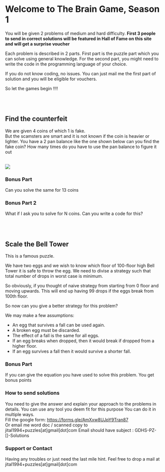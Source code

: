 # Welcome to The Brain Game, Season 1

You will be given 2 problems of medium and hard difficulty. 
**First 3 people to send in correct solutions will be featured in Hall of Fame on this site and will get a surprise voucher**

Each problem is described in 2 parts. First part is the puzzle part which you can solve using general knowledge.
For the second part, you might need to write the code in the programming language of your choice.  

If you do not know coding, no issues. You can just mail me the first part of solution and you will be eligible for vouchers.

So let the games begin !!!! 

<br /> <br /> 

## Find the counterfeit 
We are given 4 coins of which 1 is fake. <br>
But the scamsters are smart and it is not known if the coin is heavier or lighter. You have a 2 pan balance like the one shown below can you find the fake coin?
How many times do you have to use the pan balance to figure it out

<br />
<img src="https://assets.telegraphindia.com/telegraph/c33930ea-b58d-4cb3-ba31-13adbec14f26.jpg">
<br />

   


### Bonus Part
Can you solve the same for 13 coins 

### Bonus Part 2
What if I ask you to solve for N coins. Can you write a code for this?


<br /> <br /> 

## Scale the Bell Tower
This is a famous puzzle. 

We have two eggs and we wish to know which floor of 100-floor high Bell Tower it is safe to throw the egg.
We need to divise a strategy such that total number of drops in worst case is minimum. 

So obviously, if you thought of naive strategy from starting from 0 floor and moving upwards.
This will end up having 99 drops if the eggs break from 100th floor.  

So now can you give a better strategy for this problem?

We may make a few assumptions:
- An egg that survives a fall can be used again.
- A broken egg must be discarded.
- The effect of a fall is the same for all eggs.
- If an egg breaks when dropped, then it would break if dropped from a higher floor.
- If an egg survives a fall then it would survive a shorter fall.

### Bonus Part
If you can give the equation you have used to solve this problem. You get bonus points  

### How to send solutions
You need to give the answer and explain your approach to the problems in details. You can use any tool you deem fit for this purpose 
You can do it in multiple ways. <br>
Fill the google form: https://forms.gle/AmXxw8UJpY9Tran87 <br>
Or email me word doc / scanned copy to jital1994+puzzles[at]gmail[dot]com
Email should have subject : GDHS-PZ-[<your name>]-Solutions 


### Support or Contact
Having any troubles or just need the last mile hint. Feel free to drop a mail at jital1994+puzzles[at]gmail[dot]com
